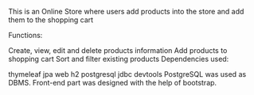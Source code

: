 This is an Online Store where users add products into the store and add them to the shopping cart

Functions:

Create, view, edit and delete products information
Add products to shopping cart
Sort and filter existing products
Dependencies used:

thymeleaf
jpa
web
h2
postgresql
jdbc
devtools
PostgreSQL was used as DBMS. Front-end part was designed with the help of bootstrap.
